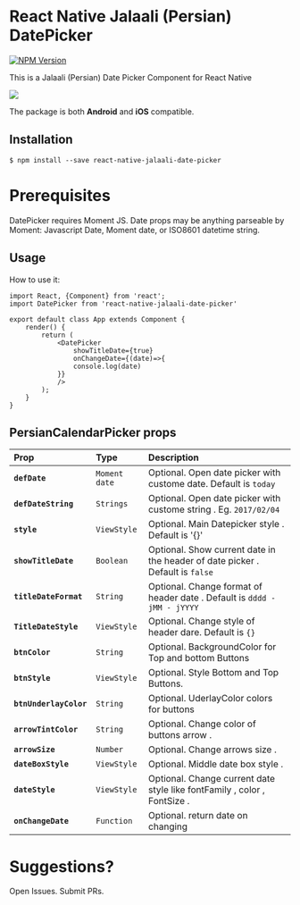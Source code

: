 # React Native Jalaali (Persian) DatePicker
[![NPM Version](https://img.shields.io/npm/v/react-native-jalaali-date-picker.svg?style=flat)](https://www.npmjs.com/package/react-native-jalaali-date-picker)
<!-- [![Build Status](https://travis-ci.org/rghorbani/react-native-persian-calendar-picker.svg?branch=master)](https://travis-ci.org/rghorbani/react-native-persian-calendar-picker) -->


This is a Jalaali (Persian) Date Picker Component for React Native


<kbd>
<img src="https://github.com/Amirnajafi/react-native-persian-date-picker/blob/master/demo/demo.jpg?raw=true">
</kbd>

The package is both **Android** and **iOS** compatible.

## Installation
`$ npm install --save react-native-jalaali-date-picker`

# Prerequisites

DatePicker requires Moment JS.  Date props may be anything parseable by Moment: Javascript Date, Moment date, or ISO8601 datetime string.

## Usage

How to use it:
``` 
import React, {Component} from 'react';
import DatePicker from 'react-native-jalaali-date-picker'

export default class App extends Component {
    render() {
        return (
            <DatePicker
                showTitleDate={true}
                onChangeDate={(date)=>{
                console.log(date)
            }}
            />
        );
    }
}
```

## PersianCalendarPicker props
| Prop | Type | Description |
:------------ |:---------------| :-----|
| **`defDate`** | `Moment date` | Optional. Open date picker with custome date. Default is `today` |
| **`defDateString`** | `Strings` | Optional. Open date picker with custome string . Eg. `2017/02/04`  |
| **`style`** | `ViewStyle` | Optional. Main Datepicker style . Default is '{}' |
| **`showTitleDate`** | `Boolean` |  Optional. Show current date in the header of date picker . Default is `false` |
| **`titleDateFormat`** | `String` |  Optional. Change format of header date . Default is `dddd - jMM - jYYYY` |
| **`TitleDateStyle`** | `ViewStyle` |  Optional. Change style of header dare. Default is `{}` |
| **`btnColor`** | `String` | Optional. BackgroundColor for Top and bottom Buttons |
| **`btnStyle`** | `ViewStyle` | Optional. Style Bottom and Top Buttons.|
| **`btnUnderlayColor`** | `String` | Optional. UderlayColor colors for buttons |
| **`arrowTintColor`** | `String` | Optional. Change color of buttons arrow . |
| **`arrowSize`** | `Number` | Optional. Change arrows size . |
| **`dateBoxStyle`** | `ViewStyle` | Optional. Middle date box style . |
| **`dateStyle`** | `ViewStyle` | Optional. Change current date style like fontFamily , color , FontSize . |
| **`onChangeDate`** | `Function` | Optional. return date on changing |




# Suggestions?

Open Issues. Submit PRs.

